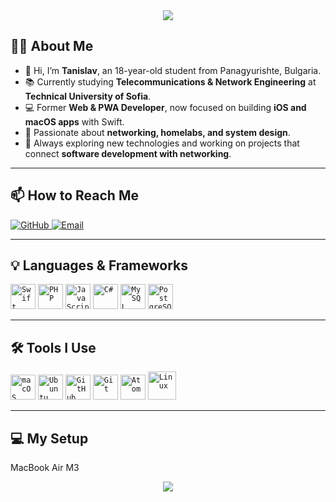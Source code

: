 <div id="top"></div>
<div align="center">
    <a><img src="https://i.imgur.com/W0IaHE4.gif"></a>
</div>

<h2>👨‍💻 About Me</h2>

- 👋 Hi, I’m **Tanislav**, an 18-year-old student from Panagyurishte, Bulgaria.  
- 📚 Currently studying **Telecommunications & Network Engineering** at **Technical University of Sofia**.  
- 💻 Former **Web & PWA Developer**, now focused on building **iOS and macOS apps** with Swift.  
- 🛜 Passionate about **networking, homelabs, and system design**.  
- 🚀 Always exploring new technologies and working on projects that connect **software development with networking**.  

---

<h2>📫 How to Reach Me</h2>
<a href="https://github.com/tanislavivanov">
    <img alt="GitHub" src="https://img.shields.io/github/followers/tanislavivanov?style=social&label=@tanislavivanov">
</a>
<a href="mailto:tanislavdev@gmail.com">
    <img alt="Email" src="https://img.shields.io/static/v1?label&message=tanislavdev@gmail.com&color=whitesmoke&style=flat&logo=gmail" />
</a>

---

<h2>💡 Languages & Frameworks</h2>
<code><img title="Swift" alt="Swift" width="40px" src="https://cdn.jsdelivr.net/gh/devicons/devicon/icons/swift/swift-original.svg" /></code>
<code><img title="PHP" alt="PHP" width="40px" src="https://cdn.jsdelivr.net/gh/devicons/devicon/icons/php/php-original.svg" /></code>
<code><img title="JavaScript" alt="JavaScript" width="40px" src="https://cdn.jsdelivr.net/gh/devicons/devicon/icons/javascript/javascript-original.svg" /></code>
<code><img title="C#" alt="C#" width="40px" src="https://cdn.jsdelivr.net/gh/devicons/devicon/icons/csharp/csharp-original.svg" /></code>
<code><img title="MySQL" alt="MySQL" width="40px" src="https://cdn.jsdelivr.net/gh/devicons/devicon/icons/mysql/mysql-original.svg" /></code>
<code><img title="PostgreSQL" alt="PostgreSQL" width="40px" src="https://cdn.jsdelivr.net/gh/devicons/devicon/icons/postgresql/postgresql-original.svg" /></code>

---

<h2>🛠️ Tools I Use</h2>
<code><img title="macOS" alt="macOS" width="40px" src="https://cdn.jsdelivr.net/gh/devicons/devicon/icons/apple/apple-original.svg" /></code>
<code><img title="Ubuntu" alt="Ubuntu" width="40px" src="https://cdn.jsdelivr.net/gh/devicons/devicon/icons/ubuntu/ubuntu-plain.svg" /></code>
<code><img title="GitHub" alt="GitHub" width="40px" src="https://cdn.jsdelivr.net/gh/devicons/devicon/icons/github/github-original.svg" /></code>
<code><img title="Git" alt="Git" width="40px" src="https://cdn.jsdelivr.net/gh/devicons/devicon/icons/git/git-original.svg" /></code>
<code><img title="Atom" alt="Atom" width="40px" src="https://cdn.jsdelivr.net/gh/devicons/devicon/icons/atom/atom-original.svg" /></code>
<code><img title="Linux" alt="Linux" width="45px" src="https://cdn.jsdelivr.net/gh/devicons/devicon/icons/linux/linux-original.svg" /></code>

---

<h2>💻 My Setup</h2>
<p>MacBook Air M3</p>

<p align="center">
  <img src="https://readme-typing-svg.herokuapp.com/?lines=Thanks+for+visiting+my+GitHub!;Always+learning,+always+building.&font=Fira%20Code&center=true&width=500&height=50">
</p>
